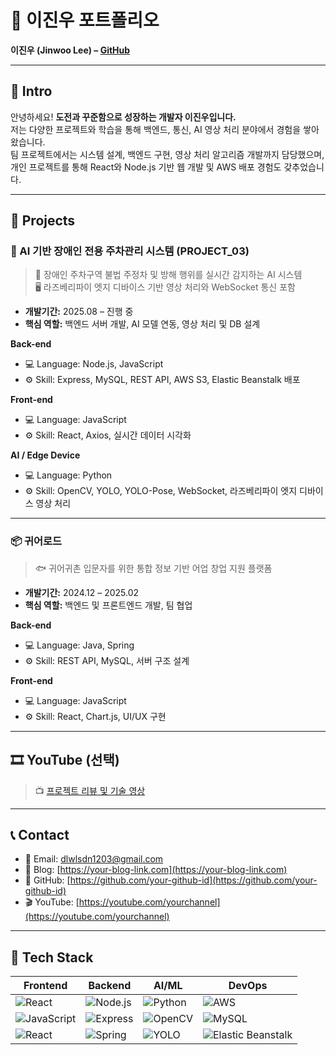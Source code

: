 # 📜 이진우 포트폴리오
**이진우 (Jinwoo Lee) – [GitHub](https://github.com/your-github-id)**

---

## 👋 Intro
안녕하세요! **도전과 꾸준함으로 성장하는 개발자 이진우입니다.**  
저는 다양한 프로젝트와 학습을 통해 백엔드, 통신, AI 영상 처리 분야에서 경험을 쌓아왔습니다.  
팀 프로젝트에서는 시스템 설계, 백엔드 구현, 영상 처리 알고리즘 개발까지 담당했으며,  
개인 프로젝트를 통해 React와 Node.js 기반 웹 개발 및 AWS 배포 경험도 갖추었습니다.  

---

## 📝 Projects

### 🧭 AI 기반 장애인 전용 주차관리 시스템 (PROJECT_03)
> 🚗 장애인 주차구역 불법 주정차 및 방해 행위를 실시간 감지하는 AI 시스템  
> 🖥 라즈베리파이 엣지 디바이스 기반 영상 처리와 WebSocket 통신 포함

- **개발기간:** 2025.08 – 진행 중  
- **핵심 역할:** 백엔드 서버 개발, AI 모델 연동, 영상 처리 및 DB 설계

**Back-end**  
- 💻 Language: Node.js, JavaScript  
- ⚙️ Skill: Express, MySQL, REST API, AWS S3, Elastic Beanstalk 배포  

**Front-end**  
- 💻 Language: JavaScript  
- ⚙️ Skill: React, Axios, 실시간 데이터 시각화  

**AI / Edge Device**  
- 💻 Language: Python  
- ⚙️ Skill: OpenCV, YOLO, YOLO-Pose, WebSocket, 라즈베리파이 엣지 디바이스 영상 처리  

---

### 📦 귀어로드
> 🐟 귀어귀촌 입문자를 위한 통합 정보 기반 어업 창업 지원 플랫폼

- **개발기간:** 2024.12 – 2025.02  
- **핵심 역할:** 백엔드 및 프론트엔드 개발, 팀 협업

**Back-end**  
- 💻 Language: Java, Spring  
- ⚙️ Skill: REST API, MySQL, 서버 구조 설계  

**Front-end**  
- 💻 Language: JavaScript  
- ⚙️ Skill: React, Chart.js, UI/UX 구현  

---

## 🎞 YouTube (선택)
> 📺 [프로젝트 리뷰 및 기술 영상](#)  

---

## 📞 Contact
- 📧 Email: [dlwlsdn1203@gmail.com](mailto:dlwlsdn1203@gmail.com)  
- 📝 Blog: [https://your-blog-link.com](https://your-blog-link.com)  
- 🐙 GitHub: [https://github.com/your-github-id](https://github.com/your-github-id)  
- 🎬 YouTube: [https://youtube.com/yourchannel](https://youtube.com/yourchannel)  

---

## 🚀 Tech Stack

| Frontend | Backend | AI/ML | DevOps |
| -------- | ------- | ------ | ------ |
| ![React](https://img.shields.io/badge/React-61DAFB?style=for-the-badge&logo=react&logoColor=black) | ![Node.js](https://img.shields.io/badge/Node.js-339933?style=for-the-badge&logo=node.js&logoColor=white) | ![Python](https://img.shields.io/badge/Python-3776AB?style=for-the-badge&logo=python&logoColor=white) | ![AWS](https://img.shields.io/badge/AWS-232F3E?style=for-the-badge&logo=amazon-aws&logoColor=white) |
| ![JavaScript](https://img.shields.io/badge/JavaScript-F7DF1E?style=for-the-badge&logo=javascript&logoColor=black) | ![Express](https://img.shields.io/badge/Express-000000?style=for-the-badge&logo=express&logoColor=white) | ![OpenCV](https://img.shields.io/badge/OpenCV-5C3EE8?style=for-the-badge&logo=opencv&logoColor=white) | ![MySQL](https://img.shields.io/badge/MySQL-4479A1?style=for-the-badge&logo=mysql&logoColor=white) |
| ![React](https://img.shields.io/badge/React-61DAFB?style=for-the-badge&logo=react&logoColor=black) | ![Spring](https://img.shields.io/badge/Spring-6DB33F?style=for-the-badge&logo=spring&logoColor=white) | ![YOLO](https://img.shields.io/badge/YOLO-FF6600?style=for-the-badge&logo=data:image/png;base64,iVBORw0KGgoAAAANSUhEUgAAAAUA) | ![Elastic Beanstalk](https://img.shields.io/badge/Elastic_Beanstalk-232F3E?style=for-the-badge&logo=amazon-aws&logoColor=white) |

